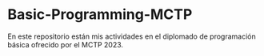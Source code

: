 # Basic-Programming-MCTP
En este repositorio están mis actividades en el diplomado de programación básica ofrecido por el MCTP 2023.
